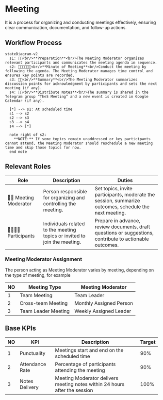 # Meeting

It is a process for organizing and conducting meetings effectively, ensuring clear communication, documentation, and follow-up actions.

## Workflow Process

```mermaid
stateDiagram-v2
  s1: 👩‍💼<br/>**Preparation**<br/>The Meeting Moderator organizes relevant participants and communicates the meeting agenda in sequence.
  s2: 👩‍💼👨‍👩‍👧‍👦<br/>**Minute of Meeting**<br/>Conduct the meeting by following the agenda. The Meeting Moderator manages time control and ensures key points are recorded.
  s3: 👩‍💼<br/>**Summary**<br/>The Meeting Moderator summarizes discussion points for acknowledgment by participants and sets the next meeting (if any).
  s4: 👩‍💼<br/>**Distribute Notes**<br/>The summary is shared in the Telegram group “TheS Meeting” and a new event is created in Google Calendar (if any).

  [*] --> s1: At scheduled time
  s1 --> s2
  s2 --> s3
  s3 --> s4
  s4 --> [*]

  note right of s2:
    **NOTE:** If some topics remain unaddressed or key participants cannot attend, the Meeting Moderator should reschedule a new meeting time and skip those topics for now.
  end note
```

## Relevant Roles

| Role               | Description                                                                 | Duties                                                                                                    |
|--------------------|-----------------------------------------------------------------------------|-----------------------------------------------------------------------------------------------------------|
| 👩‍💼 Meeting Moderator  | Person responsible for organizing and controlling the meeting.              | Set topics, invite participants, moderate the session, summarize outcomes, schedule the next meeting.     |
| 👨‍👩‍👧‍👦 Participants       | Individuals related to the meeting topics or invited to join the meeting. | Prepare in advance, review documents, draft questions or suggestions, contribute to actionable outcomes.  |

### Meeting Moderator Assignment
The person acting as Meeting Moderator varies by meeting, depending on the type of meeting, for example

| NO | Meeting Type        | Meeting Moderator        |
|----|---------------------|--------------------------|
| 1  | Team Meeting        | Team Leader              |
| 2  | Cross-team Meeting  | Monthly Assigned Person  |
| 3  | Team Leader Meeting | Weekly Assigned Leader   |

## Base KPIs

| NO | KPI                     | Description                                                     | Target |
|----|-------------------------|-----------------------------------------------------------------|--------|
| 1 | Punctuality   | Meetings start and end on the scheduled time                    | 90%    |
| 2 | Attendance Rate | Percentage of participants attending the meeting                | 90%    |
| 3 | Notes Delivery  | Meeting Moderator delivers meeting notes within 24 hours after the session         | 100%   |